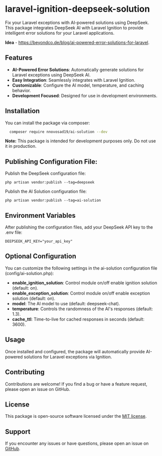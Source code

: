 # laravel-ignition-deepseek-solution

Fix your Laravel exceptions with AI-powered solutions using DeepSeek. 
This package integrates DeepSeek AI with Laravel Ignition to provide intelligent error solutions for your Laravel applications. 

**Idea** - https://beyondco.de/blog/ai-powered-error-solutions-for-laravel.

## Features

- **AI-Powered Error Solutions**: Automatically generate solutions for Laravel exceptions using DeepSeek AI.
- **Easy Integration**: Seamlessly integrates with Laravel Ignition.
- **Customizable**: Configure the AI model, temperature, and caching behavior.
- **Development Focused**: Designed for use in development environments.

## Installation

You can install the package via composer:

```bash
  composer require nnovosad19/ai-solution --dev
```

**Note:** This package is intended for development purposes only. Do not use it in production.

## Publishing Configuration File:

Publish the DeepSeek configuration file:

```php artisan vendor:publish --tag=deepseek```

Publish the AI Solution configuration file:

```php artisan vendor:publish --tag=ai-solution```

## Environment Variables

After publishing the configuration files, add your DeepSeek API key to the .env file:

```DEEPSEEK_API_KEY="your_api_key"```

## Optional Configuration
You can customize the following settings in the ai-solution configuration file (config/ai-solution.php):

- **enable_ignition_solution**: Control module on/off enable ignition solution (default: on).
- **enable_exception_solution**: Control module on/off enable exception solution (default: on).
- **model**: The AI model to use (default: deepseek-chat).
- **temperature**: Controls the randomness of the AI's responses (default: 1.3).
- **cache_ttl**: Time-to-live for cached responses in seconds (default: 3600).

## Usage
Once installed and configured, the package will automatically provide AI-powered solutions for Laravel exceptions via Ignition.

## Contributing
Contributions are welcome! If you find a bug or have a feature request, please open an issue on GitHub.

## License
This package is open-source software licensed under the [MIT license](https://opensource.org/license/MIT).

## Support
If you encounter any issues or have questions, please open an issue on [GitHub](https://github.com/nnovosad/laravel-ignition-deepseek-solution).